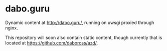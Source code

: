 dabo.guru
=========

Dynamic content at http://dabo.guru/, running on uwsgi proxied through nginx.

This repository will soon also contain static content, though currently that is located at https://github.com/daboross/azd/.
